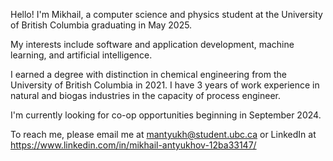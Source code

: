 Hello! I'm Mikhail, a computer science and physics student at the University of British Columbia graduating in May 2025.

My interests include software and application development, machine learning, and artificial intelligence.

I earned a degree with distinction in chemical engineering from the University of British Columbia in 2021. I have 3 years of work experience in natural and biogas industries in the capacity of process engineer.

I'm currently looking for co-op opportunities beginning in September 2024.

To reach me, please email me at mantyukh@student.ubc.ca or LinkedIn at https://www.linkedin.com/in/mikhail-antyukhov-12ba33147/

